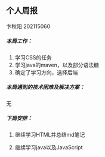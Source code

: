 ## 个人周报

卞秋阳 202115060

##### 本周工作：

1. 学习CSS的任务
2. 学习java的maven，以及部分语法糖
3. 确定了学习方向，选择后端

##### 本周遇到的技术困难及解决方案：

无

##### 下周安排：

1. 继续学习HTML并总结md笔记

2. 继续学习java以及JavaScript

   
